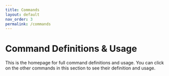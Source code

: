 ```yaml
---
title: Commands
layout: default
nav_order: 3
permalink: /commands
---
```


# Command Definitions & Usage

This is the homepage for full command definitions and usage. You can click on the other commands in this section to see their definition and usage.
